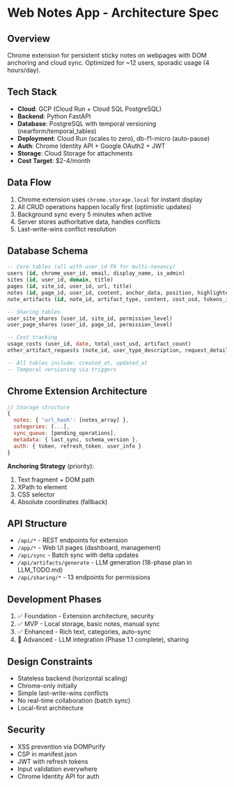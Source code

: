 # Web Notes App - Architecture Spec

## Overview
Chrome extension for persistent sticky notes on webpages with DOM anchoring and cloud sync. Optimized for ~12 users, sporadic usage (4 hours/day).

## Tech Stack
- **Cloud**: GCP (Cloud Run + Cloud SQL PostgreSQL)
- **Backend**: Python FastAPI
- **Database**: PostgreSQL with temporal versioning (nearform/temporal_tables)
- **Deployment**: Cloud Run (scales to zero), db-f1-micro (auto-pause)
- **Auth**: Chrome Identity API + Google OAuth2 + JWT
- **Storage**: Cloud Storage for attachments
- **Cost Target**: $2-4/month

## Data Flow
1. Chrome extension uses `chrome.storage.local` for instant display
2. All CRUD operations happen locally first (optimistic updates)
3. Background sync every 5 minutes when active
4. Server stores authoritative data, handles conflicts
5. Last-write-wins conflict resolution

## Database Schema
```sql
-- Core tables (all with user_id FK for multi-tenancy)
users (id, chrome_user_id, email, display_name, is_admin)
sites (id, user_id, domain, title)
pages (id, site_id, user_id, url, title)
notes (id, page_id, user_id, content, anchor_data, position, highlighted_text, page_section_html)
note_artifacts (id, note_id, artifact_type, content, cost_usd, tokens_in/out, generation_source)

-- Sharing tables
user_site_shares (user_id, site_id, permission_level)
user_page_shares (user_id, page_id, permission_level)

-- Cost tracking
usage_costs (user_id, date, total_cost_usd, artifact_count)
other_artifact_requests (note_id, user_type_description, request_details)

-- All tables include: created_at, updated_at
-- Temporal versioning via triggers
```

## Chrome Extension Architecture
```javascript
// Storage structure
{
  notes: { 'url_hash': [notes_array] },
  categories: [...],
  sync_queue: [pending_operations],
  metadata: { last_sync, schema_version },
  auth: { token, refresh_token, user_info }
}
```

**Anchoring Strategy** (priority):
1. Text fragment + DOM path
2. XPath to element
3. CSS selector
4. Absolute coordinates (fallback)

## API Structure
- `/api/*` - REST endpoints for extension
- `/app/*` - Web UI pages (dashboard, management)
- `/api/sync` - Batch sync with delta updates
- `/api/artifacts/generate` - LLM generation (18-phase plan in LLM_TODO.md)
- `/api/sharing/*` - 13 endpoints for permissions

## Development Phases
1. ✅ Foundation - Extension architecture, security
2. ✅ MVP - Local storage, basic notes, manual sync
3. ✅ Enhanced - Rich text, categories, auto-sync
4. 🔄 Advanced - LLM integration (Phase 1.1 complete), sharing

## Design Constraints
- Stateless backend (horizontal scaling)
- Chrome-only initially
- Simple last-write-wins conflicts
- No real-time collaboration (batch sync)
- Local-first architecture

## Security
- XSS prevention via DOMPurify
- CSP in manifest.json
- JWT with refresh tokens
- Input validation everywhere
- Chrome Identity API for auth

